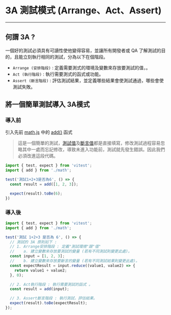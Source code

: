 # 3A 測試模式 (Arrange、Act、Assert)
---

## 何謂 3A ?
一個好的測試必須具有可讀性使他變得容易，並讓所有開發者或 QA 了解測試的目的，且能立刻執行相同的測試，分為以下在個階段。

- ```Arrange (安排階段)``` : 定義需要測式的環境及變數來存放要測試的值，。
- ```Act (執行階段)``` : 執行需要測式的函式或功能。
- ```Assert (斷言階段)``` : 評估測試結果，並定義哪些結果會使測試通過，哪些會使測試失敗。

## 將一個簡單測試導入 3A模式

### 導入前
引入先前 [math.js]() 中的 [add()]() 函式
> 這是一個簡單的測試，[測試值]()及[斷言值]()都是直接填寫，修改測試過程容易忽略其中一處而忘記修改，導致未進入功能前，測試就先發生錯誤。因此我們必須改進這段代碼。

```js
import { test, expect } from 'vitest';
import { add } from './math';

test('測試1+2+3是否為6', () => {
  const result = add([1, 2, 3]);

  expect(result).toBe(6);
})
```

### 導入後
```js
import { test, expect } from 'vitest';
import { add } from './math';

test('測試 1+2+3 是否為 6', () => {
  // 測試的 3A 原則如下 :
  // 1. Arrange安排階段 : 定義"測試環境"跟"值"
  //    a. 建立變數來存放要測試的變量 (若有不同測試則變更此處)。
  const input = [1, 2, 3];
  //    b. 建立變數來存放要斷言的變量 (若有不同測試結果則變更此處)。
  const expectResult = input.reduce((value1, value2) => {
    return value1 + value2;
  }, 0);

  // 2. Act執行階段 : 執行需要測試的函式 。
  const result = add(input);

  // 3. Assert斷言階段 : 執行測試，評估結果。
  expect(result).toBe(expectResult);
});
```